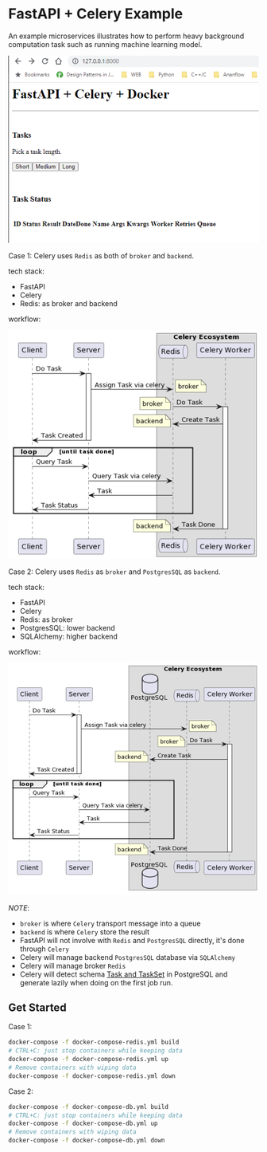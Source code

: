 # FastAPI + Celery Example

An example microservices illustrates how to perform heavy background computation task such as running machine learning model.

![](./2023-06-16-16-20-19.png)

Case 1: Celery uses `Redis` as both of `broker` and `backend`.

tech stack:

- FastAPI
- Celery
- Redis: as broker and backend

workflow:

![workflow1](./out/workflow1.png)

Case 2:
Celery uses  `Redis` as `broker` and `PostgresSQL` as `backend`.

tech stack:

- FastAPI
- Celery
- Redis: as broker
- PostgresSQL: lower backend
- SQLAlchemy: higher backend

workflow:

![workflow2](./out/workflow2.png)

_NOTE_:

- `broker` is where `Celery` transport message into a queue
- `backend` is where `Celery` store the result
- FastAPI will not involve with `Redis` and `PostgresSQL` directly, it's done through `Celery`
- Celery will manage backend `PostgresSQL` database via `SQLAlchemy`
- Celery will manage broker `Redis`
- Celery will detect schema [Task and TaskSet](https://docs.celeryq.dev/en/latest/internals/reference/celery.backends.database.models.html#celery.backends.database.models) in PostgreSQL and generate lazily when doing on the first job run.

## Get Started

Case 1:

```sh
docker-compose -f docker-compose-redis.yml build
# CTRL+C: just stop containers while keeping data
docker-compose -f docker-compose-redis.yml up
# Remove containers with wiping data
docker-compose -f docker-compose-redis.yml down 
```

Case 2:

```sh
docker-compose -f docker-compose-db.yml build
# CTRL+C: just stop containers while keeping data
docker-compose -f docker-compose-db.yml up
# Remove containers with wiping data
docker-compose -f docker-compose-db.yml down 
```
